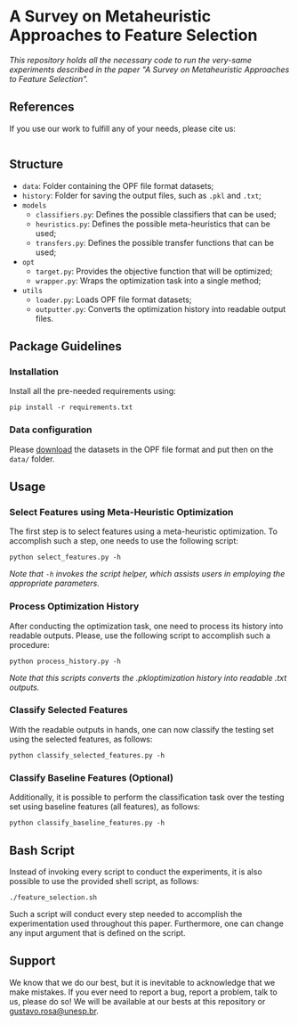 # A Survey on Metaheuristic Approaches to Feature Selection

*This repository holds all the necessary code to run the very-same experiments described in the paper "A Survey on Metaheuristic Approaches to Feature Selection".*

## References

If you use our work to fulfill any of your needs, please cite us:

```
```

## Structure

 * `data`: Folder containing the OPF file format datasets;
 * `history`: Folder for saving the output files, such as `.pkl` and `.txt`;
 * `models`
   * `classifiers.py`: Defines the possible classifiers that can be used;
   * `heuristics.py`: Defines the possible meta-heuristics that can be used;
   * `transfers.py`: Defines the possible transfer functions that can be used;
 * `opt`
   * `target.py`: Provides the objective function that will be optimized;
   * `wrapper.py`: Wraps the optimization task into a single method;
 * `utils`
   * `loader.py`: Loads OPF file format datasets;
   * `outputter.py`: Converts the optimization history into readable output files.

## Package Guidelines

### Installation

Install all the pre-needed requirements using:

```pip install -r requirements.txt```

### Data configuration

Please [download]() the datasets in the OPF file format and put then on the `data/` folder.

## Usage

### Select Features using Meta-Heuristic Optimization

The first step is to select features using a meta-heuristic optimization. To accomplish such a step, one needs to use the following script:

```python select_features.py -h```

*Note that `-h` invokes the script helper, which assists users in employing the appropriate parameters.*

### Process Optimization History

After conducting the optimization task, one need to process its history into readable outputs. Please, use the following script to accomplish such a procedure:

```python process_history.py -h```

*Note that this scripts converts the .pkloptimization history into readable .txt outputs.*

### Classify Selected Features

With the readable outputs in hands, one can now classify the testing set using the selected features, as follows:

```python classify_selected_features.py -h```

### Classify Baseline Features (Optional)

Additionally, it is possible to perform the classification task over the testing set using baseline features (all features), as follows:

```python classify_baseline_features.py -h```

## Bash Script

Instead of invoking every script to conduct the experiments, it is also possible to use the provided shell script, as follows:

```./feature_selection.sh```

Such a script will conduct every step needed to accomplish the experimentation used throughout this paper. Furthermore, one can change any input argument that is defined on the script.

## Support

We know that we do our best, but it is inevitable to acknowledge that we make mistakes. If you ever need to report a bug, report a problem, talk to us, please do so! We will be available at our bests at this repository or gustavo.rosa@unesp.br.